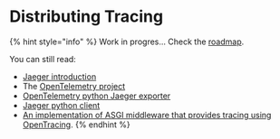 # Distributing Tracing



{% hint style="info" %}
Work in progres... Check the [roadmap](../roadmap.md).

You can still read:

* [Jaeger introduction](https://www.jaegertracing.io/)
* The [OpenTelemetry project](https://opentelemetry.io/)
* [OpenTelemetry python Jaeger exporter](https://opentelemetry-python.readthedocs.io/en/v0.5.0/ext/jaeger/jaeger.html)
* [Jaeger python client](https://github.com/jaegertracing/jaeger-client-python)
* [An implementation of ASGI middleware that provides tracing using OpenTracing](https://fastapi-contrib.readthedocs.io/en/latest/_modules/fastapi_contrib/tracing/middlewares.html).
{% endhint %}

